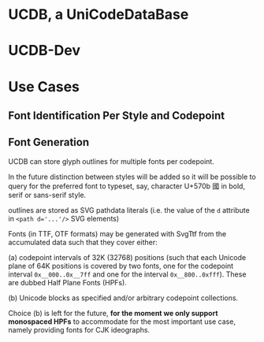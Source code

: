 

# UCDB, a UniCodeDataBase


<!--
## Loading the Configuration

Standard locations for discovering UCDB configuration settings are, in this order:

* A JSON object (a.k.a. dictionary, map) store in the parent app's `package.json`.

## Determining Standard Paths

When the UCDB configuration is loaded implicitly, the following standard paths need be determined:

* **User Home Directory**: is determined using NodeJS's `os.homedir()`;
* **Parent App Directory**: this is the home directory of the software / package that has UCDB as direct or
  indirect dependency. This is defined to be the one found by
  [`app-root-path`](https://github.com/inxilpro/node-app-root-path), q.v.; most of the time,

 -->



# UCDB-Dev


<!--
## Loading the Configuration

Standard locations for discovering UCDB configuration settings are, in this order:

* A JSON object (a.k.a. dictionary, map) store in the parent app's `package.json`.

## Determining Standard Paths

When the UCDB configuration is loaded implicitly, the following standard paths need be determined:

* **User Home Directory**: is determined using NodeJS's `os.homedir()`;
* **Parent App Directory**: this is the home directory of the software / package that has UCDB as direct or
  indirect dependency. This is defined to be the one found by
  [`app-root-path`](https://github.com/inxilpro/node-app-root-path), q.v.; most of the time,

 -->

# Use Cases

## Font Identification Per Style and Codepoint

## Font Generation

UCDB can store glyph outlines for multiple fonts per codepoint.

In the future distinction between styles will be added so it will be possible to query
for the preferred font to typeset, say, character U+570b 國 in bold, serif or
sans-serif style.

outlines are stored as SVG pathdata literals (i.e. the value of the `d` attribute in `<path d='...'/>` SVG
elements)

Fonts (in TTF, OTF formats) may be generated with SvgTtf from the accumulated data such that they cover
either:

(a) codepoint intervals of 32K (32768) positions (such that each Unicode plane of 64K positions is covered
	by two fonts, one for the codepoint interval `0x__000..0x__7ff` and one for the interval `0x__800..0xfff`).
	These are dubbed Half Plane Fonts (HPFs).

(b) Unicode blocks as specified and/or arbitrary codepoint collections.

Choice (b) is left for the future, **for the moment we only support monospaced HPFs** to accommodate for the
most important use case, namely providing fonts for CJK ideographs.









